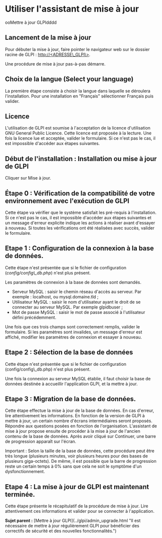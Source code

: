 Utiliser l\'assistant de mise à jour
===================================

ooMettre à jour GLPIdddd

Lancement de la mise à jour
---------------------------

Pour débuter la mise à jour, faire pointer le navigateur web sur le
dossier racine de GLPI :
[http://<ADRESSE\\_GLPI\\>](http://<ADRESSE_GLPI>).

Une procédure de mise à jour pas-à-pas démarre.

Choix de la langue (Select your language)
-----------------------------------------

La première étape consiste à choisir la langue dans laquelle se
déroulera l\'installation. Pour une installation en \"Français\"
sélectionner Français puis valider.

Licence
-------

L\'utilisation de GLPI est soumise à l\'acceptation de la licence
d\'utilisation GNU General Public Licence. Cette licence est proposée à
la lecture. Une fois la licence lue et acceptée, valider le formulaire.
Si ce n\'est pas le cas, il est impossible d\'accéder aux étapes
suivantes.

Début de l\'installation : Installation ou mise à jour de GLPI
-------------------------------------------------------------

Cliquer sur Mise à jour.

Étape 0 : Vérification de la compatibilité de votre environnement avec l\'exécution de GLPI
------------------------------------------------------------------------------------------

Cette étape va vérifier que le système satisfait les pré-requis à
l\'installation. Si ce n\'est pas le cas, il est impossible d\'accéder aux
étapes suivantes et un message d\'erreur explicite indique les actions à
réaliser avant d\'essayer à nouveau. Si toutes les vérifications ont été
réalisées avec succès, valider le formulaire.

Etape 1 : Configuration de la connexion à la base de données.
-------------------------------------------------------------

Cette étape n\'est présentée que si le fichier de configuration
(*config/config\\_db.php*) n\'est plus présent.

Les paramètres de connexion à la base de données sont demandés.

-   Serveur MySQL : saisir le chemin réseau d\'accès au serveur. Par
    exemple : localhost, ou mysql.domaine.tld ;
-   Utilisateur MySQL : saisir le nom d\'utilisateur ayant le droit de se
    connecter au serveur MySQL. Par exemple glpidbuser ;
-   Mot de passe MySQL : saisir le mot de passe associé à l\'utilisateur
    défini précédemment.

Une fois que ces trois champs sont correctement remplis, valider le
formulaire. Si les paramètres sont invalides, un message d\'erreur est
affiché, modifier les paramètres de connexion et essayer à nouveau.

Etape 2 : Sélection de la base de données
-----------------------------------------

Cette étape n\'est présentée que si le fichier de configuration
(config/config\\_db.php) n\'est plus présent.

Une fois la connexion au serveur MySQL établie, il faut choisir la base
de données destinée à accueillir l\'application GLPI, et la mettre à
jour.

Etape 3 : Migration de la base de données.
------------------------------------------

Cette étape effectue la mise à jour de la base de données. En cas
d\'erreur, lire attentivement les informations. En fonction de la version
de GLPI à mettre à jour, un certain nombre d\'écrans intermédiaires
seront proposés. Répondre aux questions posées en fonction de
l\'organisation. L\'assistant de mise à jour propose ensuite de procéder à
la mise à jour de l\'ancien contenu de la base de données. Après avoir
cliqué sur Continuer, une barre de progression apparaît sur l\'écran.

Important : Selon la taille de la base de données, cette procédure peut
être très longue (plusieurs minutes, voir plusieurs heures pour des
bases de plusieurs giga-octets). De même, il est possible que la barre
de progression reste un certain temps à 0% sans que cela ne soit le
symptôme d\'un dysfonctionnement.

Etape 4 : La mise à jour de GLPI est maintenant terminée.
---------------------------------------------------------

Cette étape présente le récapitulatif de la procédure de mise à jour.
Lire attentivement ces informations et valider pour se connecter à
l\'application.

**Sujet parent :** [Mettre à jour
GLPI](../glpi/admin_upgrade.html \"Il est nécessaire de mettre à jour régulièrement GLPI pour bénéficier des correctifs de sécurité et des nouvelles fonctionnalités.\")
